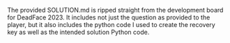 The provided SOLUTION.md is ripped straight from the development board for DeadFace 2023. It includes not just the question as provided to the player, but it also includes the python code I used to create the recovery key as well as the intended solution Python code.
